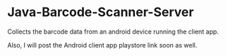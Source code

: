 # Java-Barcode-Scanner-Server
Collects the barcode data from an android device running the client app.  

Also, I will post the Android client app playstore link soon as well.
